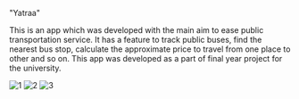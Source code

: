 "Yatraa"

This is an app which was developed with the main aim to ease public transportation service. It has a feature to track public buses, find the nearest bus stop, calculate the approximate price to travel from one place to other and so on. This app was developed as a part of final year project for the university.

![1](https://user-images.githubusercontent.com/63339028/210755015-3317b6b8-aa28-4abc-8fbf-dc5673f64580.jpg)
![2](https://user-images.githubusercontent.com/63339028/210755027-0f08be81-5203-4a8e-9c1e-6b8d198daf41.jpg)
![3](https://user-images.githubusercontent.com/63339028/210755038-bf7616cd-4ae5-4479-b43a-1b07460d8bd7.jpg)
